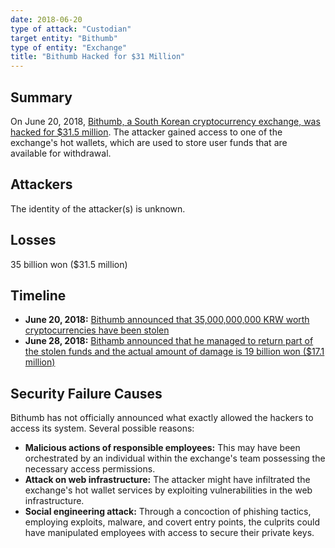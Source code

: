 ```yaml
---
date: 2018-06-20
type of attack: "Custodian"
target entity: "Bithumb"
type of entity: "Exchange"
title: "Bithumb Hacked for $31 Million"
---
```


## Summary

On June 20, 2018, [Bithumb, a South Korean cryptocurrency exchange, was hacked for $31.5 million](https://www.investopedia.com/news/crypto-exchange-bithumb-hacked-loses-315m/). The attacker gained access to one of the exchange's hot wallets, which are used to store user funds that are available for withdrawal.

## Attackers

The identity of the attacker(s) is unknown.

## Losses

35 billion won ($31.5 million)

## Timeline

- **June 20, 2018:** [Bithumb announced that 35,000,000,000 KRW worth cryptocurrencies have been stolen](https://cafe.bithumb.com/view/board-contents/1033189)
- **June 28, 2018:** [Bithamb announced that he managed to return part of the stolen funds and the actual amount of damage is 19 billion won ($17.1 million)](https://cafe.bithumb.com/view/board-contents/1033767)

## Security Failure Causes

Bithumb has not officially announced what exactly allowed the hackers to access its system. Several possible reasons:

- **Malicious actions of responsible employees:** This may have been orchestrated by an individual within the exchange's team possessing the necessary access permissions.
- **Attack on web infrastructure:** The attacker might have infiltrated the exchange's hot wallet services by exploiting vulnerabilities in the web infrastructure.
- **Social engineering attack:** Through a concoction of phishing tactics, employing exploits, malware, and covert entry points, the culprits could have manipulated employees with access to secure their private keys.
